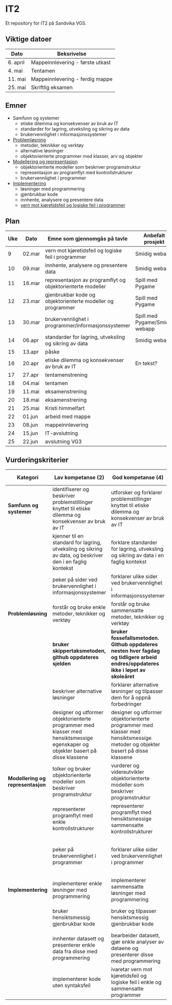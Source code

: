 # IT2

Et repository for IT2 på Sandvika VGS.

## Viktige datoer

| Dato     | Beksrivelse                      |
| -------- | -------------------------------- |
| 6. april | Mappeinnlevering - første utkast |
| 4. mai   | Tentamen                         |
| 11. mai  | Mappeinnlevering - ferdig mappe  |
| 25. mai  | Skriftlig eksamen                |


## Emner

- Samfunn og systemer
  - etiske dilemma og konsekvenser av bruk av IT
  - standarder for lagring, utveksling og sikring av data
  - brukervennlighet i informasjonssystemer
- [Problemløsning](problemlosning/readme.md)
  - metoder, teknikker og verktøy
  - alternative løsninger
  - objektorienterte programmer med klasser, arv og objekter
- [Modellering og representasjon](modellering-og-representasjon/readme.md)
  - objektorienterte modeller som beskriver programstruktur
  - representasjon av programflyt med kontrollstrukturer
  - brukervennlighet i programmer
- [Implementering](implementering/readme.md)
  - løsninger med programmering
  - gjenbrukbar kode
  - innhente, analysere og presentere data
  - [vern mot kjøretidsfeil og logiske feil i programmer](./implementering/readme.md#vern-mot-kjøretidsfeil-og-logiske-feil-i-programmer)


## Plan

| Uke | Dato   | Emne som gjennomgås på tavle                                | Anbefalt prosjekt              |
| --- | ------ | ----------------------------------------------------------- | ------------------------------ |
| 9   | 02.mar | vern mot kjøretidsfeil og logiske feil i programmer         | Smidig webapp                  |
| 10  | 09.mar | innhente, analysere og presentere data                      | Smidig webapp                  |
| 11  | 16.mar | representasjon av programflyt og objektorienterte modeller  | Spill med Pygame               |
| 12  | 23.mar | gjenbrukbar kode og objektorienterte modeller og programmer | Spill med Pygame               |
| 13  | 30.mar | brukervennlighet i programmer/informasjonssystemer          | Spill med Pygame/Smidig webapp |
| 14  | 06.apr | standarder for lagring, utveksling og sikring av data       | Smidig webapp                  |
| 15  | 13.apr | påske                                                       |                                |
| 16  | 20.apr | etiske dilemma og konsekvenser av bruk av IT                | En tekst?                      |
| 17  | 27.apr | tentamenstrening                                            |                                |
| 18  | 04.mai | tentamen                                                    |                                |
| 19  | 11.mai | eksamenstrening                                             |                                |
| 20  | 18.mai | eksamenstrening                                             |                                |
| 21  | 25.mai | Kristi himmelfart                                           |                                |
| 22  | 01.jun | arbeid med mappe                                            |                                |
| 23  | 08.jun | mappeinnlevering                                            |                                |
| 24  | 15.jun | IT-avslutning                                               |                                |
| 25  | 22.jun | avslutning VG3                                              |                                |

## Vurderingskriterier

| Kategori                          | Lav kompetanse (2)                                                                                                               | God kompetanse (4)                                                                                                                 | Utmerket kompetanse (6)                                                                                               |
| --------------------------------- | -------------------------------------------------------------------------------------------------------------------------------- | ---------------------------------------------------------------------------------------------------------------------------------- | --------------------------------------------------------------------------------------------------------------------- |
| **Samfunn og systemer**           | identifiserer og beskriver problemstillinger knyttet til etiske dilemma og konsekvenser av bruk av IT                            | utforsker og forklarer problemstillinger knyttet til etiske dilemma og konsekvenser av bruk av IT                                  | utforsker og vurderer problemstillinger knyttet til etiske dilemma og konsekvenser av bruk av IT ved kritisk drøfting |
|                                   | kjenner til en standard for lagring, utveksling og sikring av data, og beskriver den i en faglig kontekst                        | forklare standarder for lagring, utveksling og sikring av data i en faglig kontekst                                                | gjør rede for standarder for lagring, utveksling og sikring av data med faglige begrunnelser og forklaringer          |
|                                   | peker på sider ved brukervennlighet i informasjonssystemer                                                                       | forklarer ulike sider ved brukervennlighet i informasjonssystemer                                                                  | vurderer brukervennlighet i informasjonssystemer                                                                      |
| **Problemløsning**                | forstår og bruke enkle metoder, teknikker og verktøy                                                                             | forstår og bruke sammensatte metoder, teknikker og verktøy                                                                         | hensiktsmessig anvende avanserte metoder, teknikker og verktøy                                                        |
|                                   | **bruker skippertaksmetoden, github oppdateres sjelden**                                                                         | **bruker fossefallsmetoden. Github oppdateres nesten hver fagdag og tidligere arbeid endres/oppdateres ikke i løpet av skoleåret** | **arbeider smidig. Github oppdateres hver fagdag og tidligere arbeid endres/oppdateres i løpet av skoleåret**         |
|                                   | beskriver alternative løsninger                                                                                                  | forklarer alternative løsninger og tilpasser dem for å oppnå forbedringer                                                          | grundig vurderer alternative løsninger og gjøre hensiktsmessige valg                                                  |
|                                   | designer og utformer objektorienterte programmer med klasser med hensiktsmessige egenskaper og objekter basert på disse klassene | designer og utformer objektorienterte programmer med klasser med hensiktsmessige metoder og objekter basert på disse klassene      | designer og utformer objektorienterte programmer med klasser med hensiktsmessig arv og objekter basert på de klassene |
| **Modellering og representasjon** | tolker og bruker objektorienterte modeller som beskriver programstruktur                                                         | vurderer og videreutvikler objektorienterte modeller som beskriver programstruktur                                                 | forbedre og lager komplette objektorienterte modeller som beskriver programstruktur                                   |
|                                   | representerer programflyt med enkle kontrollstrukturer                                                                           | representerer programflyt med hensiktsmessige sammensatte kontrollstrukturer                                                       | representerer programflyt med hensiktsmessige og effektive avanserte kontrollstrukturer                               |
|                                   | peker på brukervennlighet i programmer                                                                                           | forklarer ulike sider ved brukervennlighet i programmer                                                                            | vurderer brukervennlighet i programmer og foreslår hensiktsmessige forbedringer                                       |
| **Implementering**                | implementerer enkle løsninger med programmering                                                                                  | implementerer sammensatte løsninger med programmering                                                                              | implementerer avanserte løsninger med programmering                                                                   |
|                                   | bruker hensiktsmessig gjenbrukbar kode                                                                                           | bruker og tilpasser hensiktsmessig gjenbrukbar kode                                                                                | bruker, tilpasser og utvikler hensiktsmessig gjenbrukbar kode                                                         |
|                                   | innhenter datasett og presenterer enkle data fra disse med programmering                                                         | bearbeider datasett, gjør enkle analyser av dataene og presenterer disse med programmering                                         | gjør sammensatte analyser av datasett og presenterer disse med programmering                                          |
|                                   | implementerer kode uten syntaksfeil                                                                                              | ivaretar vern mot kjøretidsfeil og logiske feil i enkle og sammensatte programmer                                                  | ivaretar vern mot kjøretidsfeil og logiske feil i avanserte programmer                                                |


